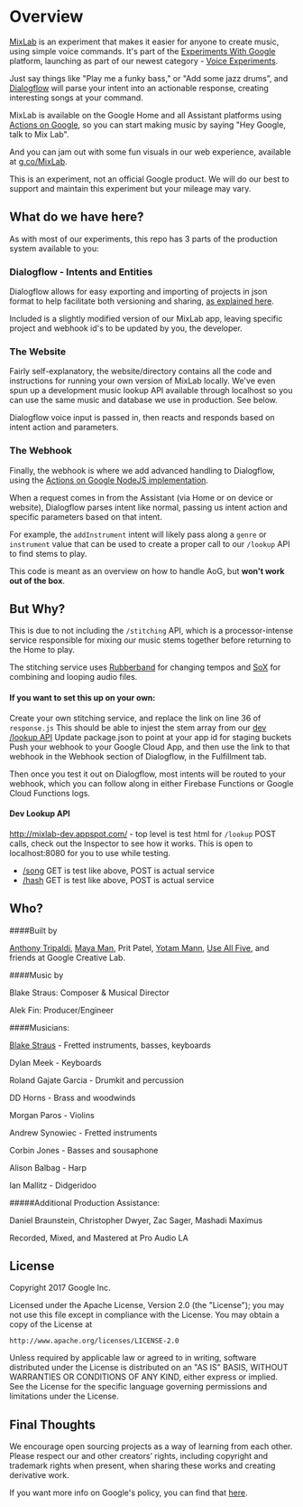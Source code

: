 Overview
===

[MixLab] is an experiment that makes it easier for anyone to create music, using simple voice commands. It's part of the [Experiments With Google] platform, launching as part of our newest category - [Voice Experiments].

Just say things like "Play me a funky bass," or "Add some jazz drums”, and [Dialogflow] will parse your intent into an actionable response, creating interesting songs at your command.

MixLab is available on the Google Home and all Assistant platforms using [Actions on Google], so you can start making music by saying "Hey Google, talk to Mix Lab".

And you can jam out with some fun visuals in our web experience, available at [g.co/MixLab](g.co/MixLab).

This is an experiment, not an official Google product. We will do our best to support and maintain this experiment but your mileage may vary.


What do we have here?
---

As with most of our experiments, this repo has 3 parts of the production system available to you:

### Dialogflow - Intents and Entities

Dialogflow allows for easy exporting and importing of projects in json format to help facilitate
both versioning and sharing, [as explained here](https://dialogflow.com/docs/best-practices/import-export-for-versions).

Included is a slightly modified version of our MixLab app, leaving specific project and webhook id's to be updated by you, the developer. 

### The Website

Fairly self-explanatory, the website/directory contains all the code and instructions for running
your own version of MixLab locally. We've even spun up a development music lookup API available through localhost so you can use the same music and database we use in production. See below.

Dialogflow voice input is passed in, then reacts and responds based on intent action and parameters.

### The Webhook

Finally, the webhook is where we add advanced handling to Dialogflow, using the [Actions on Google NodeJS implementation](https://github.com/actions-on-google/actions-on-google-nodejs).

When a request comes in from the Assistant (via Home or on device or website), Dialogflow parses intent like normal, passing us intent action and specific parameters based on that intent. 

For example, the `addInstrument` intent will likely pass along a `genre` or `instrument` value that
can be used to create a proper call to our `/lookup` API to find stems to play.

This code is meant as an overview on how to handle AoG, but <b>won't work out of the box</b>.

But Why?
---

This is due to not including the `/stitching` API, which is a processor-intense service 
responsible for mixing our music stems together before returning to the Home to play.

The stitching service uses [Rubberband] for changing tempos and [SoX] for combining 
and looping audio files.  

#### If you want to set this up on your own:
Create your own stitching service, and replace the link on line 36 of `response.js`
This should be able to injest the stem array from our [dev /lookup API](http://mixlab-dev.appspot.com/)
Update package.json to point at your app id for staging buckets
Push your webhook to your Google Cloud App, and then use the link to that webhook in the Webhook section of Dialogflow, in the Fulfillment tab.

Then once you test it out on Dialogflow, most intents will be routed to your webhook, which you can follow along in either Firebase Functions or Google Cloud Functions logs.

#### Dev Lookup API

http://mixlab-dev.appspot.com/ - top level is test html for `/lookup` POST calls, check out the Inspector to see how it works. This is open to localhost:8080 for you to use while testing.

* [/song](http://mixlab-dev.appspot.com/song) GET is test like above, POST is actual service
* [/hash](http://mixlab-dev.appspot.com/hash) GET is test like above, POST is actual service

Who?
---

####Built by

[Anthony Tripaldi](https://github.com/trippedout), [Maya Man](https://github.com/mayaman),
Prit Patel, [Yotam Mann](https://github.com/tambien), [Use All Five](https://useallfive.com/),
and friends at Google Creative Lab.

####Music by

Blake Straus: Composer & Musical Director

Alek Fin: Producer/Engineer

####Musicians:

[Blake Straus](http://blakestraus.com/) - Fretted instruments, basses, keyboards

Dylan Meek - Keyboards

Roland Gajate Garcia - Drumkit and percussion

DD Horns - Brass and woodwinds

Morgan Paros - Violins

Andrew Synowiec - Fretted instruments

Corbin Jones - Basses and sousaphone

Alison Balbag - Harp

Ian Mallitz - Didgeridoo

#####Additional Production Assistance:

Daniel Braunstein, Christopher Dwyer, Zac Sager, Mashadi Maximus

Recorded, Mixed, and Mastered at Pro Audio LA

License
---

Copyright 2017 Google Inc.

Licensed under the Apache License, Version 2.0 (the "License");
you may not use this file except in compliance with the License.
You may obtain a copy of the License at

    http://www.apache.org/licenses/LICENSE-2.0

Unless required by applicable law or agreed to in writing, software
distributed under the License is distributed on an "AS IS" BASIS,
WITHOUT WARRANTIES OR CONDITIONS OF ANY KIND, either express or implied.
See the License for the specific language governing permissions and
limitations under the License.

Final Thoughts
---

We encourage open sourcing projects as a way of learning from each other. Please respect our and other creators’ rights, including copyright and trademark rights when present, when sharing these works and creating derivative work. 

If you want more info on Google's policy, you can find that [here](https://www.google.com/policies/).


[MixLab]: https://mixlab.withgoogle.com
[Experiments With Google]: https://experiments.withgoogle.com
[Voice Experiments]: https://experiments.withgoogle.com/voice
[Actions on Google]: https://developers.google.com/actions/ 
[Dialogflow]: https://www.dialogflow.com
[Rubberband]: http://rubberbandaudio.com/
[SoX]: http://sox.sourceforge.net/
